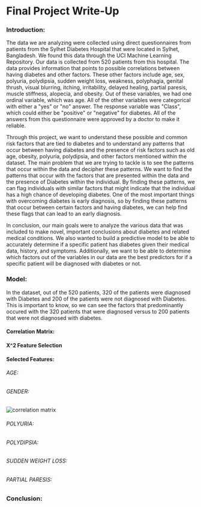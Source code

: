 # Final Project Write-Up

### Introduction:

  The data we are analyzing were collected using direct questionnaires from patients from the Sylhet Diabetes Hospital that were located in Sylhet, Bangladesh. We found this data through the UCI Machine Learning Repository. Our data is collected from 520 patients from this hospital. The data provides information that points to possible correlations between having diabetes and other factors. These other factors include age, sex, polyuria, polydipsia, sudden weight loss, weakness, polyphagia, genital thrush, visual blurring, itching, irritability, delayed healing, partial paresis, muscle stiffness, alopecia, and obesity. Out of these variables, we had one ordinal variable, which was age. All of the other variables were categorical with either a "yes" or "no" answer. The response variable was "Class", which could either be "positive" or "negative" for diabetes. All of the answers from this questionnaire were approved by a doctor to make it reliable. 
  
  Through this project, we want to understand these possible and common risk factors that are tied to diabetes and to understand any patterns that occur between having diabetes and the presence of risk factors such as old age, obesity, polyuria, polydipsia, and other factors mentioned within the dataset. The main problem that we are trying to tackle is to see the patterns that occur within the data and decipher these patterns. We want to find the patterns that occur with the factors that are presented within the data and the presence of Diabetes within the individual. By finding these patterns, we can flag individuals with similar factors that might indicate that the individual has a high chance of developing diabetes. One of the most important things with overcoming diabetes is early diagnosis, so by finding these patterns that occur between certain factors and having diabetes, we can help find these flags that can lead to an early diagnosis. 

  In conclusion, our main goals were to analyze the various data that was included to make novel, important conclusions about diabetes and related medical conditions. We also wanted to build a predictive model to be able to accurately determine if a specific patient has diabetes given their medical data, history, and symptoms. Additionally, we want to be able to determine which factors out of the variables in our data are the best predictors for if a specific patient will be diagnosed with diabetes or not. 
  
### Model:

In the dataset, out of the 520 patients, 320 of the patients were diagnosed with Diabetes and 200 of the patients were not diagnosed with Diabetes. This is important to know, so we can see the factors that predominantly occured with the 320 patients that were diagnosed versus to 200 patients that were not diagnosed with diabetes. 

#### Correlation Matrix:


#### X^2 Feature Selection

#### Selected Features:
###### AGE:

###### GENDER:
![correlation matrix](/Desktop/Gender.png)
###### POLYURIA:
###### POLYDIPSIA:
###### SUDDEN WEIGHT LOSS:
###### PARTIAL PARESIS:





### Conclusion:
